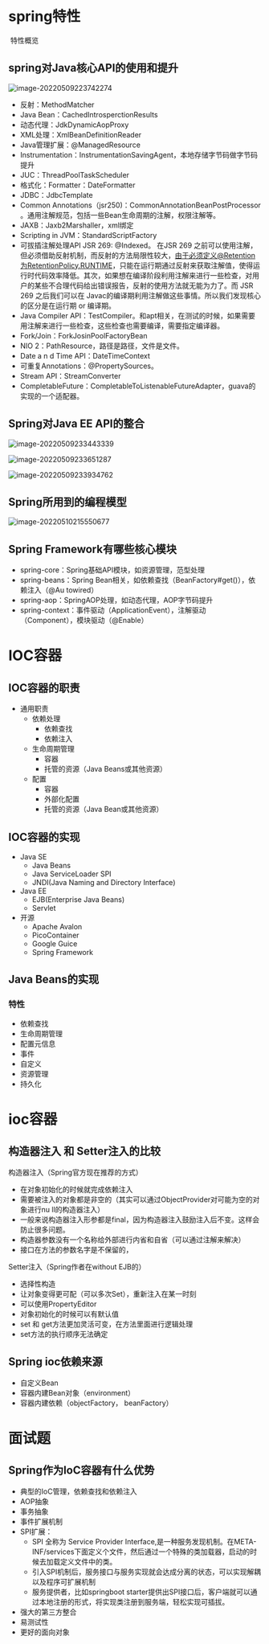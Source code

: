 # spring特性

​	特性概览

## spring对Java核心API的使用和提升

![image-20220509223742274](./spring-core/image-20220509223742274.png)

- 反射：MethodMatcher
- Java Bean：CachedIntrosperctionResults
- 动态代理：JdkDynamicAopProxy  
- XML处理：XmlBeanDefinitionReader
- Java管理扩展：@ManagedResource
- Instrumentation：InstrumentationSavingAgent，本地存储字节码做字节码提升
- JUC：ThreadPoolTaskScheduler
- 格式化：Formatter：DateFormatter
- JDBC：JdbcTemplate
- Common Annotations（jsr250)：CommonAnnotationBeanPostProcessor 。通用注解规范，包括一些Bean生命周期的注解，权限注解等。
- JAXB：Jaxb2Marshaller，xml绑定
- Scripting in JVM：StandardScriptFactory
- 可拔插注解处理API JSR 269: @Indexed。
  在JSR 269 之前可以使用注解，但必须借助反射机制，而反射的方法局限性较大，由于必须定义@Retention为RetentionPolicy.RUNTIME，只能在运行期通过反射来获取注解值，使得运行时代码效率降低。其次，如果想在编译阶段利用注解来进行一些检查，对用户的某些不合理代码给出错误报告，反射的使用方法就无能为力了。而 JSR 269 之后我们可以在 Javac的编译期利用注解做这些事情。所以我们发现核心的区分是在运行期 or 编译期。
- Java Compiler API：TestCompiler。和apt相关，在测试的时候，如果需要用注解来进行一些检查，这些检查也需要编译，需要指定编译器。
- Fork/Join：ForkJosinPoolFactoryBean
- NIO 2：PathResource，路径是路径，文件是文件。
- Date a n d Time API：DateTimeContext
- 可重复Annotations：@PropertySources。
- Stream API：StreamConverter
- CompletableFuture：CompletableToListenableFutureAdapter，guava的实现的一个适配器。

## Spring对Java EE API的整合

![image-20220509233443339](./spring-core/image-20220509233443339.png)

![image-20220509233651287](./spring-core/image-20220509233651287.png)

![image-20220509233934762](./spring-core/image-20220509233934762.png)

## Spring所用到的编程模型

![image-20220510215550677](./spring-core/image-20220510215550677.png)

## Spring Framework有哪些核心模块

- spring-core：Spring基础API模块，如资源管理，范型处理
- spring-beans：Spring Bean相关，如依赖查找（BeanFactory#get()），依赖注入（@Au towired）
- spring-aop：SpringAOP处理，如动态代理，AOP字节码提升
- spring-context：事件驱动（ApplicationEvent），注解驱动（Component），模块驱动（@Enable）

# IOC容器

## IOC容器的职责

- 通用职责
  - 依赖处理
    - 依赖查找
    - 依赖注入
  - 生命周期管理
    - 容器
    - 托管的资源（Java Beans或其他资源）
  - 配置
    - 容器
    - 外部化配置
    - 托管的资源（Java Bean或其他资源）

## IOC容器的实现

- Java SE
  - Java Beans
  - Java ServiceLoader SPI
  - JNDI(Java Naming and Directory Interface)
- Java EE
  - EJB(Enterprise Java Beans)
  - Servlet
- 开源
  - Apache Avalon
  - PicoContainer
  - Google Guice
  - Spring Framework

## Java Beans的实现

### 特性

- 依赖查找
- 生命周期管理
- 配置元信息
- 事件
- 自定义
- 资源管理
- 持久化

# ioc容器

## 构造器注入 和 Setter注入的比较

构造器注入（Spring官方现在推荐的方式）

- 在对象初始化的时候就完成依赖注入
- 需要被注入的对象都是非空的（其实可以通过ObjectProvider对可能为空的对象进行nu ll的构造器注入）
- 一般来说构造器注入形参都是final，因为构造器注入鼓励注入后不变。这样会防止很多问题。
- 构造器参数没有一个名称给外部进行内省和自省（可以通过注解来解决）
- 接口在方法的参数名字是不保留的，

Setter注入（Spring作者在without EJB的）

- 选择性构造
- 让对象变得更可配（可以多次Set），重新注入在某一时刻
- 可以使用PropertyEditor
- 对象初始化的时候可以有默认值
- set 和 get方法更加灵活可变，在方法里面进行逻辑处理
- set方法的执行顺序无法确定

## Spring ioc依赖来源

- 自定义Bean
- 容器内建Bean对象（environment）
- 容器内建依赖（objectFactory， beanFactory）

# 面试题

## Spring作为IoC容器有什么优势

- 典型的IoC管理，依赖查找和依赖注入
- AOP抽象
- 事务抽象
- 事件扩展机制
- SPI扩展：
  - SPI 全称为 Service Provider Interface,是一种服务发现机制。在META-INF/services下面定义个文件，然后通过一个特殊的类加载器，启动的时候去加载定义文件中的类。
  - 引入SPI机制后，服务接口与服务实现就会达成分离的状态，可以实现解耦以及程序可扩展机制
  - 服务提供者，比如springboot starter提供出SPI接口后，客户端就可以通过本地注册的形式，将实现类注册到服务端，轻松实现可插拔。
- 强大的第三方整合
- 易测试性
- 更好的面向对象
